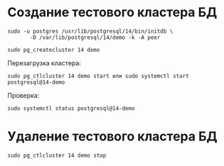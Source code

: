 # Создание тестового кластера БД

```
sudo -u postgres /usr/lib/postgresql/14/bin/initdb \
       -D /var/lib/postgresql/14/demo -k -A peer
```

``sudo pg_createcluster 14 demo``

Перезагрузка кластера:

```
sudo pg_ctlcluster 14 demo start или sudo systemctl start postgresql@14-demo
```

Проверка:

``sudo systemctl status postgresql@14-demo``

# Удаление тестового кластера БД

``sudo pg_ctlcluster 14 demo stop``


